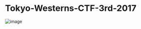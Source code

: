 # Tokyo-Westerns-CTF-3rd-2017
![image](https://github.com/Moonight10/Tokyo-Westerns-CTF-3rd-2017/tree/master/BabyDLP/images)
